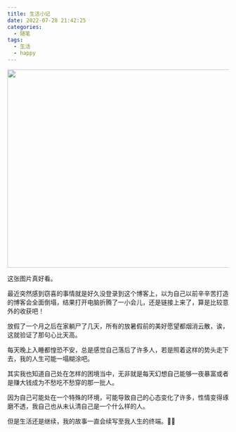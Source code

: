 ```yaml
---
title: 生活小记
date: 2022-07-28 21:42:25
categories:
  - 随笔
tags:
  - 生活
  - happy
---
```


<img src="https://blog.wangyunzi.com/article/DM_20220620173531_001.jpg" width="1000" height="450">

这张图片真好看。

<!-- more -->

最近突然感到窃喜的事情就是好久没登录到这个博客上，以为自己以前辛辛苦打造的博客会全面倒塌，结果打开电脑折腾了一小会儿，还是链接上来了，算是比较意外的收获吧！

放假了一个月之后在家躺尸了几天，所有的放暑假前的美好愿望都烟消云散，诶，这就验证了那句心比天高。

每天晚上入睡都惶恐不安，总是感觉自己落后了许多人，若是照着这样的势头走下去，我的人生可能一塌糊涂吧。

其实我也知道自己处在怎样的困境当中，无非就是每天幻想自己能够一夜暴富或者是赚大钱成为不愁吃不愁穿的那一批人。

因为自己可能处在一个特殊的环境，可能导致自己的心态变化了许多，性情变得琢磨不透，我自己也从未认清自己是一个什么样的人。

但是生活还是继续，我的故事一直会续写至我人生的终端。🐇🐇



